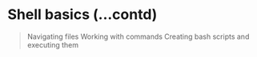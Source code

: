 # Shell basics (...contd)
> Navigating files
> Working with commands
> Creating bash scripts and executing them 
